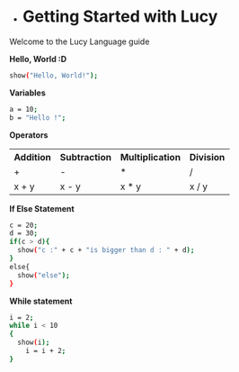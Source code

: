 * # Getting Started with Lucy

Welcome to the Lucy Language guide

**Hello, World :D** 
```bash
show("Hello, World!");
```
**Variables** 

```bash
a = 10;
b = "Hello !";
```

**Operators**
<table>
  <tr>
    <th>Addition</th>
    <th>Subtraction</th>
    <th>Multiplication</th>
    <th>Division</th>
  </tr>
  <tr>
    <td>+</td>
    <td>-</td>
    <td>*</td>
    <td>/</td>
  </tr>
  <tr>
    <td>x + y</td>
    <td>x - y</td>
    <td>x * y</td>
    <td>x / y</td>
  </tr>
</table>

**If Else Statement**
```bash
c = 20;
d = 30;
if(c > d){
  show("c :" + c + "is bigger than d : " + d);
}
else{
  show("else");
}
```

**While statement**

```bash
i = 2;
while i < 10
{
  show(i);
	i = i + 2;
}
```
